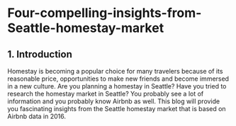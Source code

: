 # Four-compelling-insights-from-Seattle-homestay-market

## 1. Introduction
Homestay is becoming a popular choice for many travelers because of its reasonable price, opportunities to make new friends and become immersed in a new culture. Are you planning a homestay in Seattle? Have you tried to research the homestay market in Seattle? You probably see a lot of information and you probably know Airbnb as well. This blog will provide you fascinating insights from the Seattle homestay market that is based on Airbnb data in 2016.
